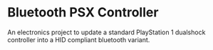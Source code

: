 # Bluetooth PSX Controller

An electronics project to update a standard PlayStation 1 dualshock controller into a HID compliant bluetooth variant.